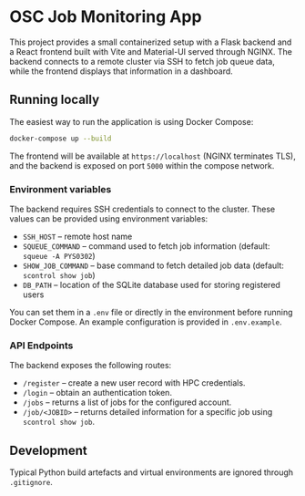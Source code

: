 # OSC Job Monitoring App

This project provides a small containerized setup with a Flask backend and a React frontend built with Vite and Material-UI served through NGINX. The backend connects to a remote cluster via SSH to fetch job queue data, while the frontend displays that information in a dashboard.

## Running locally

The easiest way to run the application is using Docker Compose:

```bash
docker-compose up --build
```

The frontend will be available at `https://localhost` (NGINX terminates TLS), and the backend is exposed on port `5000` within the compose network.

### Environment variables

The backend requires SSH credentials to connect to the cluster. These values can
be provided using environment variables:

- `SSH_HOST` – remote host name
- `SQUEUE_COMMAND` – command used to fetch job information (default:
  `squeue -A PYS0302`)
- `SHOW_JOB_COMMAND` – base command to fetch detailed job data (default:
  `scontrol show job`)
- `DB_PATH` – location of the SQLite database used for storing registered users

You can set them in a `.env` file or directly in the environment before running Docker Compose. An example configuration is provided in `.env.example`.

### API Endpoints

The backend exposes the following routes:

- `/register` – create a new user record with HPC credentials.
- `/login` – obtain an authentication token.
- `/jobs` – returns a list of jobs for the configured account.
- `/job/<JOBID>` – returns detailed information for a specific job using `scontrol show job`.

## Development

Typical Python build artefacts and virtual environments are ignored through `.gitignore`.

